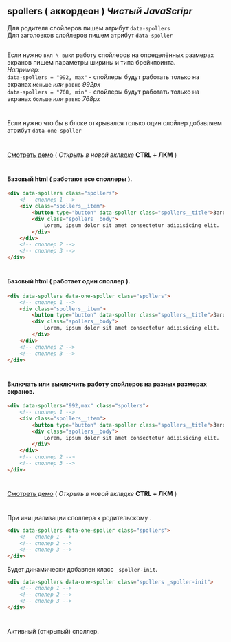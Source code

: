 ## spollers ( аккордеон ) _Чистый JavaScripr_

Для родителя слойлеров пишем атрибут  ```data-spollers```<br>
Для заголовков слойлеров пишем атрибут ```data-spoller```<br>
##
Если нужно ```вкл \ выкл``` работу спойлеров на определённых размерах экранов
пишем параметры ширины и типа брейкпоинта.<br>
_Например:_<br>
```data-spollers = "992, max"``` - спойлеры будут работать только на экранах ```меньше``` _или_ ```равно``` _992px_<br>
```data-spollers = "768, min"``` - спойлеры будут работать только на экранах ```больше``` _или_ ```равно``` _768px_
#
Если нужно что бы в блоке открывался только один слойлер добавляем атрибут ```data-one-spoller```
#
[Смотреть демо](https://beserega.github.io/spollers/) ( _Открыть в новой вклвдке_  **CTRL + ЛКМ**  )
#
#### Базовый html ( работают все споллеры ).
```html
<div data-spollers class="spollers">
    <!-- споллер 1 -->
    <div class="spollers__item">
        <button type="button" data-spoller class="spollers__title">Заголовок споллера</button>
        <div class="spollers__body">
            Lorem, ipsum dolor sit amet consectetur adipisicing elit.
        </div>
    </div>
    <!-- споллер 2 -->
    <!-- споллер 3 -->
</div>
```
#
#### Базовый html ( работает один споллер ).
```html
<div data-spollers data-one-spoller class="spollers">
    <!-- споллер 1 -->
    <div class="spollers__item">
        <button type="button" data-spoller class="spollers__title">Заголовок споллера</button>
        <div class="spollers__body">
            Lorem, ipsum dolor sit amet consectetur adipisicing elit.
        </div>
    </div>
    <!-- споллер 2 -->
    <!-- споллер 3 -->
</div>
```
#
#### Включать или выключить работу спойлеров на разных размерах экранов.
```html
<div data-spollers="992,max" class="spollers">
    <!-- споллер 1 -->
    <div class="spollers__item">
        <button type="button" data-spoller class="spollers__title">Заголовок споллера</button>
        <div class="spollers__body">
            Lorem, ipsum dolor sit amet consectetur adipisicing elit.
        </div>
    </div>
    <!-- споллер 2 -->
    <!-- споллер 3 -->
</div>
```
#
###
[Смотреть демо](https://beserega.github.io/spollers/) ( _Открыть в новой вклвдке_  **CTRL + ЛКМ**  )
#
При инициализации споллера к родительскому .
```html 
<div data-spollers data-one-spoller class="spollers">
    <!-- сполер 1 -->
    <!-- сполер 2 -->
    <!-- сполер 3 -->
</div>
```
Будет динамически добавлен класс ```_spoller-init```.
```html 
<div data-spollers data-one-spoller class="spollers _spoller-init">
    <!-- сполер 1 -->
    <!-- сполер 2 -->
    <!-- сполер 3 -->
</div>
```
#
Активный (открытый) споллер.
